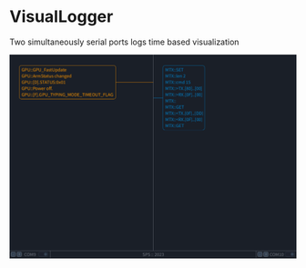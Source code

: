 # VisualLogger

Two simultaneously serial ports logs  time based visualization

![Appearence](https://github.com/GBenG/VisualLogger/raw/readme_improement/Readme/draft_view.png)